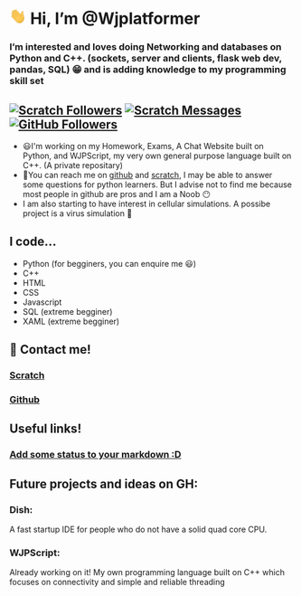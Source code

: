 # <img src="https://raw.githubusercontent.com/Wjplatformer/Wjplatformer/main/wave.gif" width="30px"></a> Hi, I’m @Wjplatformer
### I’m interested and loves doing **Networking and databases on Python and C++**. (sockets, server and clients, flask web dev, pandas, SQL) :grin: and is adding knowledge to my programming skill set
[![Scratch Followers](https://img.shields.io/badge/dynamic/json?label=Followers&query=statistics.followers&url=https%3A%2F%2Fscratchdb.lefty.one%2Fv3%2Fuser%2Finfo%2FWjplatformer&color=darkspringgreen&style=for-the-badge&logo=scratch&logoColor=778899)](https://scratch.mit.edu/users/Wjplatformer/followers/)
[![Scratch Messages](https://img.shields.io/badge/dynamic/json?label=Unread%20Messages&query=count&url=https%3A%2F%2Fapi.scratch.mit.edu%2Fusers%2FWjplatformer%2Fmessages%2Fcount&color=darkspringgreen&style=for-the-badge&logo=scratch&logoColor=778899)](https://scratch.mit.edu/users/Wjplatformer/followers/)
[![GitHub Followers](https://img.shields.io/github/followers/Wjplatformer?color=darkspringgreen&logo=github&style=for-the-badge)](https://github.com/Wjplatformer?tab=followers/)
---
-  😃I'm working on my Homework, Exams, A Chat Website built on Python, and WJPScript, my very own general purpose language built on C++. (A private repositary)
-  🤔You can reach me on [github](https://github.com/Wjplatformer/Wjplatformer/discussions/1) and [scratch](https://scratch.mit.edu/users/Wjplatformer), I may be able to answer some questions for python learners. But I advise not to find me because most people in github are pros and I am a Noob 😶
-  I am also starting to have interest in cellular simulations. A possibe project is a virus simulation 🤙

## I code...
- Python (for begginers, you can enquire me :smiley:)
- C++
- HTML
- CSS
- Javascript
- SQL (extreme begginer)
- XAML (extreme begginer)

## :eyes: Contact me!
### [Scratch](https://scratch.mit.edu/users/Wjplatformer)
### [Github](https://github.com/Wjplatformer/Wjplatformer/discussions/1)

## Useful links!
### [Add some status to your markdown :D](https://shields.io/)

## Future projects and ideas on GH:
### Dish:
A fast startup IDE for people who do not have a solid quad core CPU. 
### WJPScript:
Already working on it! My own programming language built on C++ which focuses on connectivity and simple and reliable threading

<!---
Wjplatformer/Wjplatformer is a ✨ special ✨ repository because its `README.md` (this file) appears on your GitHub profile.
You can click the Preview link to take a look at your changes.
--->
